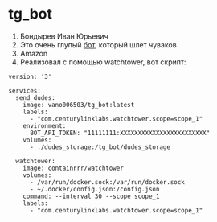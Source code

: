 # tg_bot
1. Бондырев Иван Юрьевич
2. Это очень глупый [бот](https://t.me/send_dudes_bot), который шлет чуваков
3. Amazon
4. Реализовал с помощью watchtower, вот скрипт:
```
version: '3'

services:
  send_dudes:
    image: vano006503/tg_bot:latest
    labels:
      - "com.centurylinklabs.watchtower.scope=scope_1"
    environment:
      BOT_API_TOKEN: "11111111:XXXXXXXXXXXXXXXXXXXXXXXX"
    volumes:
      - ./dudes_storage:/tg_bot/dudes_storage

  watchtower:
    image: containrrr/watchtower
    volumes:
      - /var/run/docker.sock:/var/run/docker.sock
      - ~/.docker/config.json:/config.json
    command: --interval 30 --scope scope_1
    labels:
      - "com.centurylinklabs.watchtower.scope=scope_1"

```

